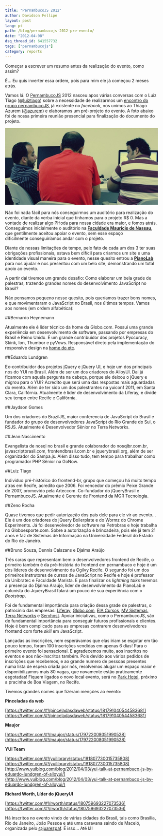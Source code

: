 ```yaml
---
title: "PernambucoJS 2012"
author: Davidson Fellipe
layout: post
lang: pt
path: /blog/pernambucojs-2012-pre-evento/
date: "2012-04-08"
dsq_thread_id: 641557732
tags: ["pernambucojs"]
category: reports
---
```


Começar a escrever um resumo antes da realização do evento, como assim?

É… Eu quis inverter essa ordem, pois para mim ele já começou 2 meses atrás.

Vamos lá. O [PernambucoJS][1] 2012 nasceu apos várias conversas com o Luiz Tiago ([@luiztiago][2]) sobre a necessidade de realizarmos um [encontro do grupo pernambucoJS][3], já existente no _facebook_, nos unimos ao Thiago Azurem ([@azurem][4]) e elaboramos um pré-projeto do evento. A foto abaixo foi de nossa primeira reunião presencial para finalização do documento do projeto.

[1]: https://pernambucojs.com
[2]: https://twitter.com/luiztiago
[3]: https://www.facebook.com/groups/pernambucojs/
[4]: https://twitter.com/azurem

![](./pejs.jpg)

Não foi nada fácil para nós conseguirmos um auditório para realização do evento, diante da verba inicial que tínhamos para o projeto R\$ 0. Mas a vontade de realizar algo PHoda para nossa cidade era maior, e fomos atrás. Conseguimos inicialmente o auditório na **[Faculdade Mauricio de Nassau][6]**, que gentilmente aceitou apoiar o evento, sem esse espaço dificilmente conseguiríamos andar com o projeto.

[6]: http://www.mauriciodenassau.edu.br/

Diante de nossas limitações de tempo, pelo fato de cada um dos 3 ter suas obrigações profissionais, estava bem difícil para criarmos um site e uma identidade visual maneira para o evento, nesse quesito entrou a **[PianoLab][7]** para nos ajudar e nos presentou com um belo site, demonstrando um total apoio ao evento.

[7]: https://www.pianolab.com.br

A partir dai tivemos um grande desafio: Como elaborar um bela grade de palestras, trazendo grandes nomes do desenvolvimento JavaScript no Brasil?

Não pensamos pequeno nesse quesito, pois queríamos trazer bons nomes, e que movimentaram o JavaScript no Brasil, nos últimos tempos. Vamos aos nomes (em ordem alfabética):

##Bernardo Heynemann

Atualmente ele é líder técnico da home da Globo.com. Possui uma grande experiência em desenvolvimento de software, passando por empresas do Brasil e Reino Unido. É um grande contribuidor dos projetos Pyccuracy, Skink, Ion, Thumbor e pyVows. Responsável direto pela implementação do responsive design na [home do etc][8].

[8]: https://etc.globo.com

##Eduardo Lundgren

Ex-contribuidor dos projetos jQuery e jQuery UI, e hoje um dos principais nos do YUI no Brasil. Além de ser um dos criadores do AlloyUI. Dai já ficamos com aquela pergunta na cabeça, porque ele deixou o jQuery e migrou para o YUI? Acredito que será uma das respostas mais aguardadas do evento. Além de ter sido um dos palestrantes na yuiconf 2011, em Santa Clara, Califórnia. Atualmente é líder de desenvolvimento da Liferay, e divide seu tempo entre Recife e Califórnia.

##Jaydson Gomes

Um dos criadores do BrazilJS, maior conferencia de JavaScript do Brasil e fundador do grupo de desenvolvedores JavaScript do Rio Grande do Sul, o RSJS. Atualmente é Desenvolvedor Sênior no Terra Networks.

##Jean Nascimento

Evangelista de nosql no brasil e grande colaborador do nosqlbr.com.br, javascriptbrasil.com, frontendbrasil.com.br e jquerybrasil.org, além de ser organizador do Sampa.js. Além disso tudo, tem tempo para trabalhar como programador PHP Sênior na GoNow.

##Luiz Tiago

Individuo pré-histórico do frontend-br, grupo que começou há muito tempo atras em Recife, acredito que 2006. Foi vencedor do prêmio Peixe Grande de 2007, promovido pela Arteccom. Co-fundador do jQueryBrasil e PernambucoJS. Atualmente é Gerente de Frontend da MGR Tecnologia.

##Zeno Rocha

Quase tivemos que pedir autorização dos pais dele para ele vir ao evento… Ele é um dos criadores do jQuery Boilerplate e do Wormz do Chrome Experiments. Já foi desenvolvedor de software na Petrobras e hoje trabalha no Globoesporte.com. Sobre a autorização é brincadeira, pois ele já tem 21 anos e faz de Sistemas de Informação na Universidade Federal do Estado do Rio de Janeiro.

##Bruno Souza, Dennis Calazans e Djalma Araújo

Três caras que representam bem o desenvolvedores frontend de Recife, o primeiro também é da pré-história do frontend em pernambuco e hoje é um dos lideres de desenvolvimento da Ogilvy Recife. O segundo foi um dos primeiros instrutores de cursos de JavaScript no Recife e hoje é professor da Unibratec e Faculdade Marista. E para finalizar os _lightning talks_ teremos a presença do Djalma Araújo, líder de desenvolvimento da PianoLab e colunista do JqueryBrasil falará um pouco de sua experiência com o _Bootstrap_.

Foi de fundamental importância para criação dessa grade de palestras, o patrocinio das empresas: [Liferay][9], [Globo.com][10], [EIA Cursos][11], [MV Sistemas][12], [Terra Networks][13] e [Servhost][14]. Apoiar iniciativas, como o PernambucoJS, são de fundamental importância para conseguir futuros profissionais e clientes. Hoje é bem complicado para as empresas contrarem desenvolvedores frontend com forte *skill* em JavaScript.

[9]: https://www.liferay.com/
[10]: https://www.globo.com/
[11]: http://curso.eia.com.br/javascript.php
[12]: http://www.mv.com.br/mv/
[13]: https://www.terra.com.br/
[14]: https://site.servhost.com.br/

Lançadas as inscrições, nem esperávamos que elas iriam se esgotar em tão pouco tempo, foram 100 inscrições vendidas em apenas 6 dias! Para o primeiro evento foi sensacional. E agradecemos muito, aos inscritos no eventos e aos não-inscritos também. Pois devido aos vários pedidos de inscrições que recebemos, e ao grande numero de pessoas presentes numa lista de espera criada por nós, resolvemos alugar um espaço maior e disponibilizamos mais 80 vagas, que novamente estão praticamente esgotadas! Fiquem ligados o novo local evento, será no [Park Hotel][15], próximo a pracinha de Boa Viagem, no Recife.

[15]: http://www.park.com.br/

Tivemos grandes nomes que fizeram menções ao evento:

**Pinceladas da web**

[https://twitter.com/#!/pinceladasdaweb/status/181791040544583681](https://twitter.com/#!/pinceladasdaweb/status/181791040544583681)

**Maujor**

[https://twitter.com/#!/maujor/status/179722008051990528](https://twitter.com/#!/maujor/status/179722008051990528)

**YUI Team**

[https://twitter.com/#!/yuilibrary/status/181807730015735808](https://twitter.com/#!/yuilibrary/status/181807730015735808)
[http://www.yuiblog.com/blog/2012/04/03/yui-talk-at-pernambuco-js-by-eduardo-lundgren-of-alloyui/](http://www.yuiblog.com/blog/2012/04/03/yui-talk-at-pernambuco-js-by-eduardo-lundgren-of-alloyui/)

**Richard Worth, Líder do jQueryUI**

[https://twitter.com/#!/rworth/status/180759693227073536](https://twitter.com/#!/rworth/status/180759693227073536)

Há inscritos no evento vindo de várias cidades do Brasil, tais como Brasilia, Rio de Janeiro, João Pessoa e até uma caravana saindo de Maceió, organizada pelo [@juarezpaf][16]. É isso… Até lá!

[16]: https://twitter.com/#!/juarezpaf
